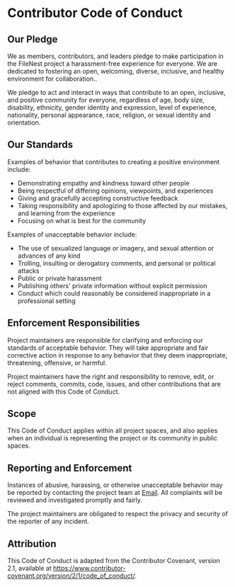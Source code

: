 # Contributor Code of Conduct

## Our Pledge

We as members, contributors, and leaders pledge to make participation in the FileNest project a harassment-free experience for everyone. We are dedicated to fostering an open, welcoming, diverse, inclusive, and healthy environment for collaboration..

We pledge to act and interact in ways that contribute to an open, inclusive, and positive community for everyone, regardless of age, body size, disability, ethnicity, gender identity and expression, level of experience, nationality, personal appearance, race, religion, or sexual identity and orientation.

## Our Standards

Examples of behavior that contributes to creating a positive environment include:

- Demonstrating empathy and kindness toward other people
- Being respectful of differing opinions, viewpoints, and experiences
- Giving and gracefully accepting constructive feedback
- Taking responsibility and apologizing to those affected by our mistakes, and learning from the experience
- Focusing on what is best for the community

Examples of unacceptable behavior include:

- The use of sexualized language or imagery, and sexual attention or advances of any kind
- Trolling, insulting or derogatory comments, and personal or political attacks
- Public or private harassment
- Publishing others' private information without explicit permission
- Conduct which could reasonably be considered inappropriate in a professional setting

## Enforcement Responsibilities

Project maintainers are responsible for clarifying and enforcing our standards of acceptable behavior. They will take appropriate and fair corrective action in response to any behavior that they deem inappropriate, threatening, offensive, or harmful.

Project maintainers have the right and responsibility to remove, edit, or reject comments, commits, code, issues, and other contributions that are not aligned with this Code of Conduct.

## Scope

This Code of Conduct applies within all project spaces, and also applies when an individual is representing the project or its community in public spaces.

## Reporting and Enforcement

Instances of abusive, harassing, or otherwise unacceptable behavior may be reported by contacting the project team at [Email](shashwat1956.@gmail.com). All complaints will be reviewed and investigated promptly and fairly.

The project maintainers are obligated to respect the privacy and security of the reporter of any incident.

## Attribution

This Code of Conduct is adapted from the Contributor Covenant, version 2.1, available at https://www.contributor-covenant.org/version/2/1/code_of_conduct/.
